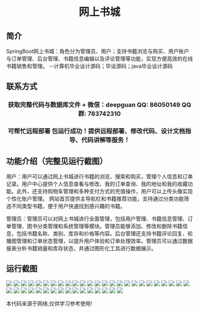 <p><h1 align="center">网上书城</h1></p>

## 简介
SpringBoot网上书城：角色分为管理员、用户；支持书籍浏览与购买、用户账户与订单管理、后台管理、书籍信息编辑以及评论管理等功能，实现方便高效的在线书籍销售和管理。    --计算机毕业设计源码；毕设源码；java毕业设计源码


## 联系方式
<p><h3 align="center">获取完整代码与数据库文件 + 微信：deepguan QQ: 86050149 QQ群: 783742310</h3></p>
<p><h3 align="center">可帮忙远程部署 包运行成功！提供远程部署、修改代码、设计文档指导、代码讲解等服务！</h3></p>

## 功能介绍（完整见运行截图）
用户：用户可以通过网上书城进行书籍的浏览、搜索和购买，管理个人信息和订单记录。用户中心提供个人信息查看与修改、我的订单查询、我的地址和我的收藏功能。此外，还支持购物车管理和多种支付方式的充值操作，用户可以上传头像实现个性化账户管理。 网站首页提供主导航栏和书籍推荐功能，支持通过分类功能筛选不同类型书籍，便于用户快速找到感兴趣的书籍。

管理员：管理员可以对网上书城进行全面管理，包括用户管理、书籍信息管理、订单管理、图书分类管理和系统管理等模块。管理员能够添加、修改和删除书籍信息，包括书籍名称、类别、库存和价格等内容。后台管理还支持书籍评论回复、轮播图管理和订单状态管理，以提升用户体验和订单处理效率。管理员可以通过数据报表分析书籍销量和库存状态，并通过图形化工具进行数据展示。


## 运行截图
![](https://bs-1329754181.cos.ap-shanghai.myqcloud.com/spring/OnlineBookStore/img/001.jpg)
![](https://bs-1329754181.cos.ap-shanghai.myqcloud.com/spring/OnlineBookStore/img/002.jpg)
![](https://bs-1329754181.cos.ap-shanghai.myqcloud.com/spring/OnlineBookStore/img/003.jpg)
![](https://bs-1329754181.cos.ap-shanghai.myqcloud.com/spring/OnlineBookStore/img/004.jpg)
![](https://bs-1329754181.cos.ap-shanghai.myqcloud.com/spring/OnlineBookStore/img/005.jpg)
![](https://bs-1329754181.cos.ap-shanghai.myqcloud.com/spring/OnlineBookStore/img/006.jpg)
![](https://bs-1329754181.cos.ap-shanghai.myqcloud.com/spring/OnlineBookStore/img/007.jpg)
![](https://bs-1329754181.cos.ap-shanghai.myqcloud.com/spring/OnlineBookStore/img/008.jpg)
![](https://bs-1329754181.cos.ap-shanghai.myqcloud.com/spring/OnlineBookStore/img/009.jpg)
![](https://bs-1329754181.cos.ap-shanghai.myqcloud.com/spring/OnlineBookStore/img/010.jpg)
![](https://bs-1329754181.cos.ap-shanghai.myqcloud.com/spring/OnlineBookStore/img/011.jpg)
![](https://bs-1329754181.cos.ap-shanghai.myqcloud.com/spring/OnlineBookStore/img/012.jpg)
![](https://bs-1329754181.cos.ap-shanghai.myqcloud.com/spring/OnlineBookStore/img/013.jpg)
![](https://bs-1329754181.cos.ap-shanghai.myqcloud.com/spring/OnlineBookStore/img/014.jpg)
![](https://bs-1329754181.cos.ap-shanghai.myqcloud.com/spring/OnlineBookStore/img/015.jpg)
![](https://bs-1329754181.cos.ap-shanghai.myqcloud.com/spring/OnlineBookStore/img/016.jpg)
![](https://bs-1329754181.cos.ap-shanghai.myqcloud.com/spring/OnlineBookStore/img/017.jpg)
![](https://bs-1329754181.cos.ap-shanghai.myqcloud.com/spring/OnlineBookStore/img/018.jpg)
![](https://bs-1329754181.cos.ap-shanghai.myqcloud.com/spring/OnlineBookStore/img/019.jpg)
![](https://bs-1329754181.cos.ap-shanghai.myqcloud.com/spring/OnlineBookStore/img/020.jpg)
![](https://bs-1329754181.cos.ap-shanghai.myqcloud.com/spring/OnlineBookStore/img/021.jpg)
![](https://bs-1329754181.cos.ap-shanghai.myqcloud.com/spring/OnlineBookStore/img/022.jpg)
![](https://bs-1329754181.cos.ap-shanghai.myqcloud.com/spring/OnlineBookStore/img/023.jpg)
![](https://bs-1329754181.cos.ap-shanghai.myqcloud.com/spring/OnlineBookStore/img/024.jpg)
![](https://bs-1329754181.cos.ap-shanghai.myqcloud.com/spring/OnlineBookStore/img/025.jpg)
![](https://bs-1329754181.cos.ap-shanghai.myqcloud.com/spring/OnlineBookStore/img/026.jpg)
![](https://bs-1329754181.cos.ap-shanghai.myqcloud.com/spring/OnlineBookStore/img/027.jpg)
![](https://bs-1329754181.cos.ap-shanghai.myqcloud.com/spring/OnlineBookStore/img/028.jpg)
![](https://bs-1329754181.cos.ap-shanghai.myqcloud.com/spring/OnlineBookStore/img/029.jpg)
![](https://bs-1329754181.cos.ap-shanghai.myqcloud.com/spring/OnlineBookStore/img/030.jpg)
![](https://bs-1329754181.cos.ap-shanghai.myqcloud.com/spring/OnlineBookStore/img/031.jpg)
![](https://bs-1329754181.cos.ap-shanghai.myqcloud.com/spring/OnlineBookStore/img/032.jpg)
![](https://bs-1329754181.cos.ap-shanghai.myqcloud.com/spring/OnlineBookStore/img/033.jpg)
![](https://bs-1329754181.cos.ap-shanghai.myqcloud.com/spring/OnlineBookStore/img/034.jpg)
![](https://bs-1329754181.cos.ap-shanghai.myqcloud.com/spring/OnlineBookStore/img/035.jpg)
![](https://bs-1329754181.cos.ap-shanghai.myqcloud.com/spring/OnlineBookStore/img/036.jpg)
![](https://bs-1329754181.cos.ap-shanghai.myqcloud.com/spring/OnlineBookStore/img/037.jpg)
![](https://bs-1329754181.cos.ap-shanghai.myqcloud.com/spring/OnlineBookStore/img/038.jpg)
![](https://bs-1329754181.cos.ap-shanghai.myqcloud.com/spring/OnlineBookStore/img/039.jpg)
![](https://bs-1329754181.cos.ap-shanghai.myqcloud.com/spring/OnlineBookStore/img/040.jpg)
![](https://bs-1329754181.cos.ap-shanghai.myqcloud.com/spring/OnlineBookStore/img/041.jpg)

<p>本代码来源于网络,仅供学习参考使用!</p>
